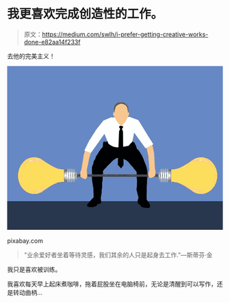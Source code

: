 # 我更喜欢完成创造性的工作。

> 原文：<https://medium.com/swlh/i-prefer-getting-creative-works-done-e82aa14f233f>

去他的完美主义！

![](img/7e0bc78d39ab8bb2556588630ad89a22.png)

pixabay.com

> "业余爱好者坐着等待灵感，我们其余的人只是起身去工作."―斯蒂芬·金

我只是喜欢被训练。

我喜欢每天早上起床煮咖啡，拖着屁股坐在电脑椅前，无论是清醒到可以写作，还是转动曲柄…